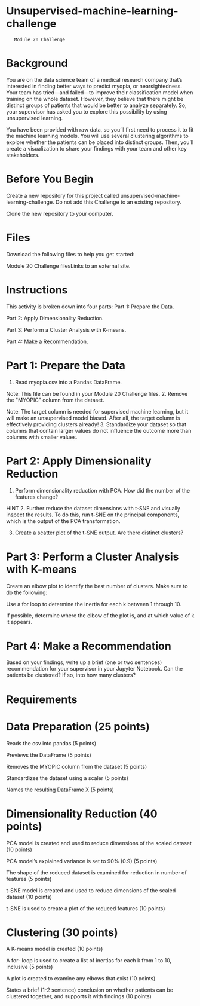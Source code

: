 # Unsupervised-machine-learning-challenge
       Module 20 Challenge

# Background
You are on the data science team of a medical research company that’s interested in finding better ways to predict myopia, or nearsightedness. Your team has tried—and failed—to improve their classification model when training on the whole dataset. However, they believe that there might be distinct groups of patients that would be better to analyze separately. So, your supervisor has asked you to explore this possibility by using unsupervised learning.

You have been provided with raw data, so you’ll first need to process it to fit the machine learning models. You will use several clustering algorithms to explore whether the patients can be placed into distinct groups. Then, you’ll create a visualization to share your findings with your team and other key stakeholders.

# Before You Begin
Create a new repository for this project called unsupervised-machine-learning-challenge. Do not add this Challenge to an existing repository.

Clone the new repository to your computer.

# Files
Download the following files to help you get started:

Module 20 Challenge filesLinks to an external site.

# Instructions
This activity is broken down into four parts:
Part 1: Prepare the Data.

Part 2: Apply Dimensionality Reduction.

Part 3: Perform a Cluster Analysis with K-means.

Part 4: Make a Recommendation.

# Part 1: Prepare the Data
1. Read myopia.csv into a Pandas DataFrame.

Note: This file can be found in your Module 20 Challenge files.
2. Remove the "MYOPIC" column from the dataset.

Note: The target column is needed for supervised machine learning, but it will make an unsupervised model biased. After all, the target column is effectively providing clusters already!
3. Standardize your dataset so that columns that contain larger values do not influence the outcome more than columns with smaller values.

# Part 2: Apply Dimensionality Reduction
1. Perform dimensionality reduction with PCA. How did the number of the features change?

HINT
2. Further reduce the dataset dimensions with t-SNE and visually inspect the results. To do this, run t-SNE on the principal components, which is the output of the PCA transformation.

3. Create a scatter plot of the t-SNE output. Are there distinct clusters?

# Part 3: Perform a Cluster Analysis with K-means
Create an elbow plot to identify the best number of clusters. Make sure to do the following:

Use a for loop to determine the inertia for each k between 1 through 10.

If possible, determine where the elbow of the plot is, and at which value of k it appears.

# Part 4: Make a Recommendation
Based on your findings, write up a brief (one or two sentences) recommendation for your supervisor in your Jupyter Notebook. Can the patients be clustered? If so, into how many clusters?

# Requirements
# Data Preparation (25 points)

Reads the csv into pandas (5 points)

Previews the DataFrame (5 points)

Removes the MYOPIC column from the dataset (5 points)

Standardizes the dataset using a scaler (5 points)

Names the resulting DataFrame X (5 points)

# Dimensionality Reduction (40 points)

PCA model is created and used to reduce dimensions of the scaled dataset (10 points) 

PCA model’s explained variance is set to 90% (0.9) (5 points)

The shape of the reduced dataset is examined for reduction in number of features (5 points)

t-SNE model is created and used to reduce dimensions of the scaled dataset (10 points)

t-SNE is used to create a plot of the reduced features (10 points)

# Clustering (30 points)

A K-means model is created (10 points)

A for- loop is used to create a list of inertias for each k from 1 to 10, inclusive (5 points)

A plot is created to examine any elbows that exist (10 points)

States a brief (1-2 sentence) conclusion on whether patients can be clustered together, and supports it with findings (10 points)

